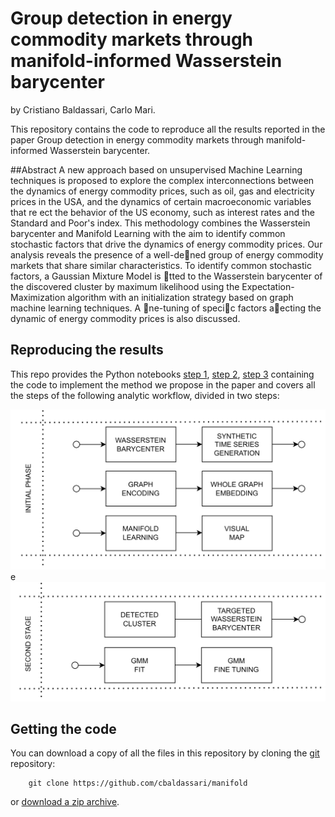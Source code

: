 # Group detection in energy commodity markets through manifold-informed Wasserstein barycenter

by
Cristiano Baldassari,
Carlo Mari.

This repository contains the code to reproduce all the results reported in the paper Group detection in energy commodity markets through manifold-informed Wasserstein barycenter.

##Abstract
A new approach based on unsupervised Machine Learning techniques is proposed
to explore the complex interconnections between the dynamics of energy commodity
prices, such as oil, gas and electricity prices in the USA, and the dynamics of certain
macroeconomic variables that re
ect the behavior of the US economy, such as interest
rates and the Standard and Poor's index. This methodology combines the Wasserstein
barycenter and Manifold Learning with the aim to identify common stochastic factors
that drive the dynamics of energy commodity prices. Our analysis reveals the presence
of a well-dened group of energy commodity markets that share similar characteristics.
To identify common stochastic factors, a Gaussian Mixture Model is tted to the
Wasserstein barycenter of the discovered cluster by maximum likelihood using the
Expectation-Maximization algorithm with an initialization strategy based on graph
machine learning techniques. A ne-tuning of specic factors aecting the dynamic of
energy commodity prices is also discussed.

## Reproducing the results

This repo provides the Python notebooks [step 1](https://github.com/cbaldassari/manifold/blob/main/manifold-informed-wasserstein-barycenter.ipynb), [step 2](https://github.com/cbaldassari/manifold/blob/main/manifold-informed-wasserstein-barycenter-generateviz.ipynb), [step 3](https://github.com/cbaldassari/manifold/blob/main/manifold-informed-wasserstein-barycenter-wassgmmcalibration.ipynb) containing the code to implement the method we propose in the paper and covers all the steps of the following analytic workflow, divided in two steps:

![Workflow 1](https://github.com/cbaldassari/manifold/blob/main/wf1.png) e ![Workflow 2](https://github.com/cbaldassari/manifold/blob/main/wf2.png)
## Getting the code
You can download a copy of all the files in this repository by cloning the
[git](https://github.com/cbaldassari/manifold) repository:
```
    git clone https://github.com/cbaldassari/manifold
```
or [download a zip archive](https://github.com/cbaldassari/manifold/archive/refs/heads/main.zip).
